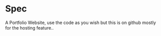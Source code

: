 # Spec

A Portfolio Website, use the code as you wish but this is on github mostly for the hosting feature..
